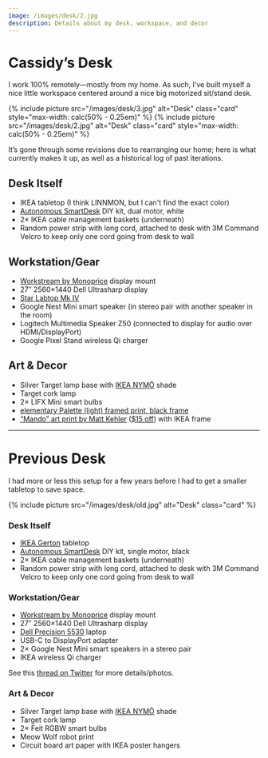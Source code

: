 ```yaml
---
image: /images/desk/2.jpg
description: Details about my desk, workspace, and decor
---
```


# Cassidy’s Desk

I work 100% remotely—mostly from my home. As such, I’ve built myself a nice little workspace centered around a nice big motorized sit/stand desk.

{% include picture src="/images/desk/3.jpg" alt="Desk" class="card" style="max-width: calc(50% - 0.25em)" %}
{% include picture src="/images/desk/2.jpg" alt="Desk" class="card" style="max-width: calc(50% - 0.25em)" %}

It’s gone through some revisions due to rearranging our home; here is what currently makes it up, as well as a historical log of past iterations.

## Desk Itself

- IKEA tabletop (I think LINNMON, but I can't find the exact color)
- [Autonomous SmartDesk](https://bit.ly/2AHm3HE) DIY kit, dual motor, white
- 2× IKEA cable management baskets (underneath)
- Random power strip with long cord, attached to desk with 3M Command Velcro to keep only one cord going from desk to wall

## Workstation/Gear

- [Workstream by Monoprice](https://www.monoprice.com/product?p_id=33535) display mount
- 27&Prime; 2560×1440 Dell Ultrasharp display
- [Star Labtop Mk IV](https://starlabs.systems/?rfsn=4227837.e8f025)
- Google Nest Mini smart speaker (in stereo pair with another speaker in the room)
- Logitech Multimedia Speaker Z50 (connected to display for audio over HDMI/DisplayPort)
- Google Pixel Stand wireless Qi charger

## Art & Decor

- Silver Target lamp base with [IKEA NYMÖ](https://www.ikea.com/gb/en/p/nymoe-lamp-shade-black-brass-colour-30340833/) shade
- Target cork lamp
- 2× LIFX Mini smart bulbs
- [elementary Palette (light) framed print, black frame](http://store.elementary.io/products/205248594)
- [“Mando” art print by Matt Kehler](https://society6.com/product/mando-by-matt-kehler_print?sku=s6-17512121p4a1v46) ([$15 off](https://share.society6.com/x/j17T3g)) with IKEA frame

---

# Previous Desk

I had more or less this setup for a few years before I had to get a smaller tabletop to save space.

{% include picture src="/images/desk/old.jpg" alt="Desk" class="card" %}

### Desk Itself

- [IKEA Gerton](https://www.ikea.com/us/en/p/gerton-tabletop-beech-50106773/) tabletop
- [Autonomous SmartDesk](https://bit.ly/2AHm3HE) DIY kit, single motor, black
- 2× IKEA cable management baskets (underneath)
- Random power strip with long cord, attached to desk with 3M Command Velcro to keep only one cord going from desk to wall

### Workstation/Gear

- [Workstream by Monoprice](https://www.monoprice.com/product?p_id=33535) display mount
- 27&Prime; 2560×1440 Dell Ultrasharp display
- [Dell Precision 5530](/5530) laptop
- USB-C to DisplayPort adapter
- 2× Google Nest Mini smart speakers in a stereo pair
- IKEA wireless Qi charger

See this [thread on Twitter](https://twitter.com/CassidyJames/status/1148366328127819777) for more details/photos.

### Art & Decor

- Silver Target lamp base with [IKEA NYMÖ](https://www.ikea.com/gb/en/p/nymoe-lamp-shade-black-brass-colour-30340833/) shade
- Target cork lamp
- 2× Feit RGBW smart bulbs
- Meow Wolf robot print
- Circuit board art paper with IKEA poster hangers
